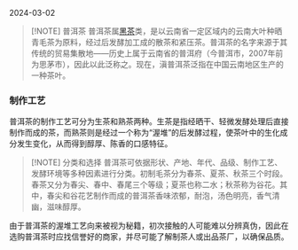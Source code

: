 2024-03-02


> [!NOTE] 普洱茶
>普洱茶属[黑茶](茶叶六大分类.md)类，是以云南省一定区域内的云南大叶种晒青毛茶为原料，经过后发酵加工成的散茶和紧压茶。普洱茶的名字来源于其传统的贸易集散地——历史上属于云南省的普洱府（今普洱市，2007年前为思茅市），因此以此泛称之。现在，滇普洱茶泛指在中国云南地区生产的一种茶叶。

### 制作工艺
普洱茶的制作工艺可分为生茶和熟茶两种。生茶是指经晒干、轻微发酵处理后直接制作而成的茶，而熟茶则是经过一个称为“渥堆”的后发酵过程，使茶叶中的生化成分发生变化，从而得到醇厚、陈香的口感特征。

> [!NOTE] 分类和选择
>普洱茶可依据形状、产地、年代、品级、制作工艺、发酵环境等多种因素进行分类。初制毛茶分为春茶、夏茶、秋茶三个时段。春茶又分为春尖、春中、春尾三个等级；夏茶也称二水；秋茶称为谷花。其中，春尖和谷花艺制作而成的普洱茶香味浓郁，耐泡，汤色明亮，香气清幽，滋味醇厚。

由于普洱茶的渥堆工艺向来被视为秘籍，初次接触的人可能难以分辨真伪，因此在选购普洱茶时应找信誉好的商家，并尽可能了解制茶人或出品茶厂，以确保品质。